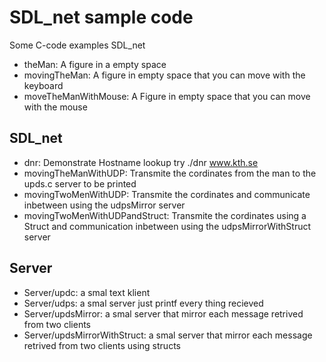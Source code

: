 # SDL_net sample code 
Some C-code examples  SDL_net 

- theMan: A figure in a empty space
- movingTheMan: A figure in empty space that you can move with the keyboard
- moveTheManWithMouse: A Figure in empty space that you can move with the mouse

## SDL_net 
- dnr: Demonstrate Hostname lookup try ./dnr www.kth.se
- movingTheManWithUDP: Transmite the cordinates from the man to the upds.c server to be printed
- movingTwoMenWithUDP: Transmite the cordinates and communicate inbetween using the udpsMirror server
- movingTwoMenWithUDPandStruct: Transmite the cordinates using a Struct and communication inbetween using the udpsMirrorWithStruct server

## Server
- Server/updc: a smal text klient
- Server/udps: a smal server just printf every thing recieved
- Server/updsMirror: a smal server that mirror each message retrived from two clients
- Server/updsMirrorWithStruct: a smal server that mirror each message retrived from two clients using structs

